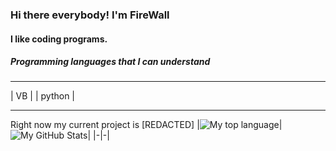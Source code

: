 ### Hi there everybody! I'm FireWall
#### I like coding programs.
##### Programming languages that I can understand
_______________
| VB          |
| python      |
_______________
Right now my current project is [REDACTED]
|![My top language](https://github-readme-stats.vercel.app/api/top-langs/?username=FireWall-Programming&show_icons=true&title_color=4F8CC9&text_color=9f9f9f&bg_color=00000000&hide_border=true&icon_color=00000000&count_private=true)|![My GitHub Stats](https://github-readme-stats.vercel.app/api?username=FireWall-Programming&show_icons=true&title_color=4F8CC9&text_color=9f9f9f&bg_color=00000000&hide_border=true&icon_color=4F8CC9&count_private=true&show_icons=true)|
|-|-|

